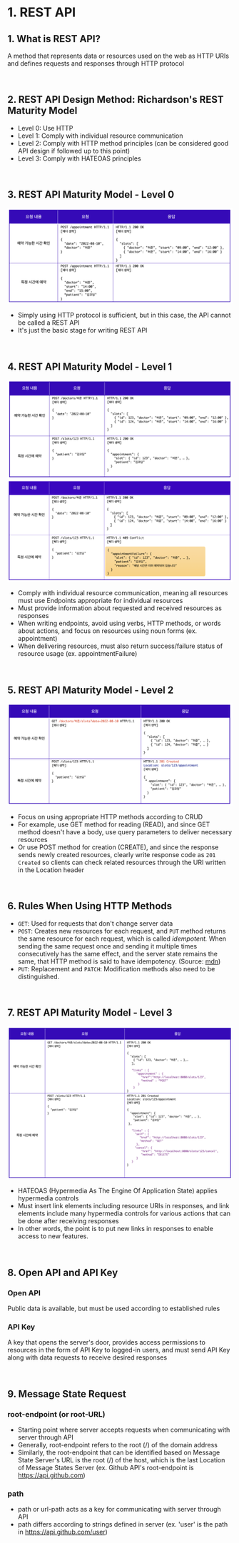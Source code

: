 # 1. REST API

## 1. What is REST API?

A method that represents data or resources used on the web as HTTP URIs and defines requests and responses through HTTP protocol

<br/>

## 2. REST API Design Method: Richardson's REST Maturity Model

- Level 0: Use HTTP
- Level 1: Comply with individual resource communication
- Level 2: Comply with HTTP method principles (can be considered good API design if followed up to this point)
- Level 3: Comply with HATEOAS principles

<br/>

## 3. REST API Maturity Model - Level 0

![restApi_0](../Images/restApi_0.png)

- Simply using HTTP protocol is sufficient, but in this case, the API cannot be called a REST API
- It's just the basic stage for writing REST API

<br/>

## 4. REST API Maturity Model - Level 1

![restApi_1](../Images/restApi_1.png)
![restApi_1r](../Images/restApi_1r.png)

- Comply with individual resource communication, meaning all resources must use Endpoints appropriate for individual resources
- Must provide information about requested and received resources as responses
- When writing endpoints, avoid using verbs, HTTP methods, or words about actions, and focus on resources using noun forms (ex. appointment)
- When delivering resources, must also return success/failure status of resource usage (ex. appointmentFailure)

<br/>

## 5. REST API Maturity Model - Level 2

![restApi_2](../Images/restApi_2.png)

- Focus on using appropriate HTTP methods according to CRUD
- For example, use GET method for reading (READ), and since GET method doesn't have a body, use query parameters to deliver necessary resources
- Or use POST method for creation (CREATE), and since the response sends newly created resources, clearly write response code as `201 Created` so clients can check related resources through the URI written in the Location header

<br/>

## 6. Rules When Using HTTP Methods

- `GET`: Used for requests that don't change server data
- `POST`: Creates new resources for each request, and `PUT` method returns the same resource for each request, which is called _idempotent._ When sending the same request once and sending it multiple times consecutively has the same effect, and the server state remains the same, that HTTP method is said to have idempotency. (Source: [mdn](https://developer.mozilla.org/ko/docs/Glossary/Idempotent))
- `PUT`: Replacement and `PATCH`: Modification methods also need to be distinguished.

<br/>

## 7. REST API Maturity Model - Level 3

![restApi_3](../Images/restApi_3.png)

- HATEOAS (Hypermedia As The Engine Of Application State) applies hypermedia controls
- Must insert link elements including resource URIs in responses, and link elements include many hypermedia controls for various actions that can be done after receiving responses
- In other words, the point is to put new links in responses to enable access to new features.

<br/>

## 8. Open API and API Key

### Open API

Public data is available, but must be used according to established rules

### API Key

A key that opens the server's door, provides access permissions to resources in the form of API Key to logged-in users, and must send API Key along with data requests to receive desired responses

<br/>

## 9. Message State Request

### root-endpoint (or root-URL)

- Starting point where server accepts requests when communicating with server through API
- Generally, root-endpoint refers to the root (/) of the domain address
- Similarly, the root-endpoint that can be identified based on Message State Server's URL is the root (/) of the host, which is the last Location of Message States Server (ex. Github API's root-endpoint is <https://api.github.com>)

### path

- path or url-path acts as a key for communicating with server through API
- path differs according to strings defined in server (ex. 'user' is the path in <https://api.github.com/user>)
